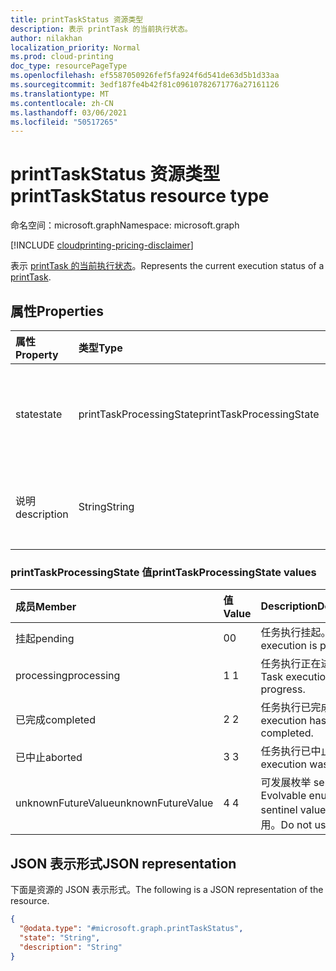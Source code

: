 ```yaml
---
title: printTaskStatus 资源类型
description: 表示 printTask 的当前执行状态。
author: nilakhan
localization_priority: Normal
ms.prod: cloud-printing
doc_type: resourcePageType
ms.openlocfilehash: ef5587050926fef5fa924f6d541de63d5b1d33aa
ms.sourcegitcommit: 3edf187fe4b42f81c09610782671776a27161126
ms.translationtype: MT
ms.contentlocale: zh-CN
ms.lasthandoff: 03/06/2021
ms.locfileid: "50517265"
---
```

# <a name="printtaskstatus-resource-type"></a><span data-ttu-id="ebe7d-103">printTaskStatus 资源类型</span><span class="sxs-lookup"><span data-stu-id="ebe7d-103">printTaskStatus resource type</span></span>

<span data-ttu-id="ebe7d-104">命名空间：microsoft.graph</span><span class="sxs-lookup"><span data-stu-id="ebe7d-104">Namespace: microsoft.graph</span></span>

[!INCLUDE [cloudprinting-pricing-disclaimer](../../includes/cloudprinting-pricing-disclaimer.md)]

<span data-ttu-id="ebe7d-105">表示 [printTask 的当前执行状态](printtask.md)。</span><span class="sxs-lookup"><span data-stu-id="ebe7d-105">Represents the current execution status of a [printTask](printtask.md).</span></span> 

## <a name="properties"></a><span data-ttu-id="ebe7d-106">属性</span><span class="sxs-lookup"><span data-stu-id="ebe7d-106">Properties</span></span>
|<span data-ttu-id="ebe7d-107">属性</span><span class="sxs-lookup"><span data-stu-id="ebe7d-107">Property</span></span>|<span data-ttu-id="ebe7d-108">类型</span><span class="sxs-lookup"><span data-stu-id="ebe7d-108">Type</span></span>|<span data-ttu-id="ebe7d-109">Description</span><span class="sxs-lookup"><span data-stu-id="ebe7d-109">Description</span></span>|
|:---|:---|:---|
|<span data-ttu-id="ebe7d-110">state</span><span class="sxs-lookup"><span data-stu-id="ebe7d-110">state</span></span>|<span data-ttu-id="ebe7d-111">printTaskProcessingState</span><span class="sxs-lookup"><span data-stu-id="ebe7d-111">printTaskProcessingState</span></span>|<span data-ttu-id="ebe7d-112">[printTask 的当前处理状态](printtask.md)。</span><span class="sxs-lookup"><span data-stu-id="ebe7d-112">The current processing state of the [printTask](printtask.md).</span></span> <span data-ttu-id="ebe7d-113">下表介绍了有效值。</span><span class="sxs-lookup"><span data-stu-id="ebe7d-113">Valid values are described in the following table.</span></span>|
|<span data-ttu-id="ebe7d-114">说明</span><span class="sxs-lookup"><span data-stu-id="ebe7d-114">description</span></span>|<span data-ttu-id="ebe7d-115">String</span><span class="sxs-lookup"><span data-stu-id="ebe7d-115">String</span></span>|<span data-ttu-id="ebe7d-116">打印 [Task](printtask.md)的当前处理状态的人读说明。</span><span class="sxs-lookup"><span data-stu-id="ebe7d-116">A human-readable description of the current processing state of the [printTask](printtask.md).</span></span>|

### <a name="printtaskprocessingstate-values"></a><span data-ttu-id="ebe7d-117">printTaskProcessingState 值</span><span class="sxs-lookup"><span data-stu-id="ebe7d-117">printTaskProcessingState values</span></span>

|<span data-ttu-id="ebe7d-118">成员</span><span class="sxs-lookup"><span data-stu-id="ebe7d-118">Member</span></span>|<span data-ttu-id="ebe7d-119">值</span><span class="sxs-lookup"><span data-stu-id="ebe7d-119">Value</span></span>|<span data-ttu-id="ebe7d-120">Description</span><span class="sxs-lookup"><span data-stu-id="ebe7d-120">Description</span></span>|
|:---|:---|:---|
|<span data-ttu-id="ebe7d-121">挂起</span><span class="sxs-lookup"><span data-stu-id="ebe7d-121">pending</span></span>|<span data-ttu-id="ebe7d-122">0</span><span class="sxs-lookup"><span data-stu-id="ebe7d-122">0</span></span>|<span data-ttu-id="ebe7d-123">任务执行挂起。</span><span class="sxs-lookup"><span data-stu-id="ebe7d-123">Task execution is pending.</span></span>|
|<span data-ttu-id="ebe7d-124">processing</span><span class="sxs-lookup"><span data-stu-id="ebe7d-124">processing</span></span>|<span data-ttu-id="ebe7d-125">1 </span><span class="sxs-lookup"><span data-stu-id="ebe7d-125">1</span></span>|<span data-ttu-id="ebe7d-126">任务执行正在进行中。</span><span class="sxs-lookup"><span data-stu-id="ebe7d-126">Task execution is in progress.</span></span>|
|<span data-ttu-id="ebe7d-127">已完成</span><span class="sxs-lookup"><span data-stu-id="ebe7d-127">completed</span></span>|<span data-ttu-id="ebe7d-128">2 </span><span class="sxs-lookup"><span data-stu-id="ebe7d-128">2</span></span>|<span data-ttu-id="ebe7d-129">任务执行已完成。</span><span class="sxs-lookup"><span data-stu-id="ebe7d-129">Task execution has completed.</span></span>|
|<span data-ttu-id="ebe7d-130">已中止</span><span class="sxs-lookup"><span data-stu-id="ebe7d-130">aborted</span></span>|<span data-ttu-id="ebe7d-131">3 </span><span class="sxs-lookup"><span data-stu-id="ebe7d-131">3</span></span>|<span data-ttu-id="ebe7d-132">任务执行已中止。</span><span class="sxs-lookup"><span data-stu-id="ebe7d-132">Task execution was aborted.</span></span>|
|<span data-ttu-id="ebe7d-133">unknownFutureValue</span><span class="sxs-lookup"><span data-stu-id="ebe7d-133">unknownFutureValue</span></span>|<span data-ttu-id="ebe7d-134">4 </span><span class="sxs-lookup"><span data-stu-id="ebe7d-134">4</span></span>|<span data-ttu-id="ebe7d-135">可发展枚举 sentinel 值。</span><span class="sxs-lookup"><span data-stu-id="ebe7d-135">Evolvable enumeration sentinel value.</span></span> <span data-ttu-id="ebe7d-136">请勿使用。</span><span class="sxs-lookup"><span data-stu-id="ebe7d-136">Do not use.</span></span>|

## <a name="json-representation"></a><span data-ttu-id="ebe7d-137">JSON 表示形式</span><span class="sxs-lookup"><span data-stu-id="ebe7d-137">JSON representation</span></span>
<span data-ttu-id="ebe7d-138">下面是资源的 JSON 表示形式。</span><span class="sxs-lookup"><span data-stu-id="ebe7d-138">The following is a JSON representation of the resource.</span></span>
<!-- {
  "blockType": "resource",
  "@odata.type": "microsoft.graph.printTaskStatus"
}
-->
``` json
{
  "@odata.type": "#microsoft.graph.printTaskStatus",
  "state": "String",
  "description": "String"
}
```

